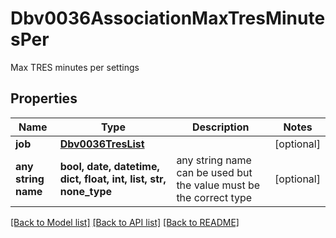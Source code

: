 # Dbv0036AssociationMaxTresMinutesPer

Max TRES minutes per settings

## Properties
Name | Type | Description | Notes
------------ | ------------- | ------------- | -------------
**job** | [**Dbv0036TresList**](Dbv0036TresList.md) |  | [optional] 
**any string name** | **bool, date, datetime, dict, float, int, list, str, none_type** | any string name can be used but the value must be the correct type | [optional]

[[Back to Model list]](../README.md#documentation-for-models) [[Back to API list]](../README.md#documentation-for-api-endpoints) [[Back to README]](../README.md)


